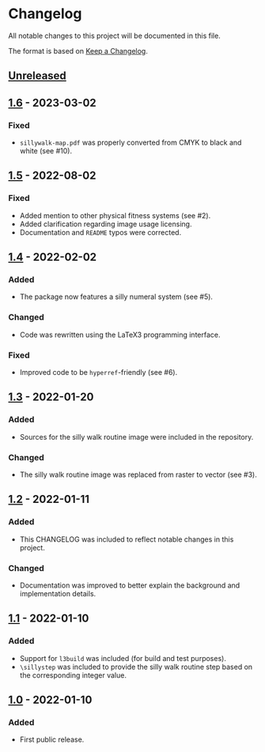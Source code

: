 # Changelog

All notable changes to this project will be documented in this file.

The format is based on [Keep a Changelog](https://keepachangelog.com/en/1.0.0/).

## [Unreleased]

## [1.6] - 2023-03-02

### Fixed

- `sillywalk-map.pdf` was properly converted from CMYK
  to black and white (see #10).

## [1.5] - 2022-08-02

### Fixed

- Added mention to other physical fitness systems (see #2).
- Added clarification regarding image usage licensing.
- Documentation and `README` typos were corrected.

## [1.4] - 2022-02-02

### Added

- The package now features a silly numeral system (see #5).

### Changed

- Code was rewritten using the LaTeX3 programming interface.

### Fixed

- Improved code to be `hyperref`-friendly (see #6).

## [1.3] - 2022-01-20

### Added

- Sources for the silly walk routine image were included in the repository.

### Changed

- The silly walk routine image was replaced from raster to vector (see #3).

## [1.2] - 2022-01-11

### Added

- This CHANGELOG was included to reflect notable changes in this project.

### Changed

- Documentation was improved to better explain the background and
  implementation details.

## [1.1] - 2022-01-10

### Added

- Support for `l3build` was included (for build and test purposes).
- `\sillystep` was included to provide the silly walk routine step
  based on the corresponding integer value.

## [1.0] - 2022-01-10

### Added

- First public release.

[Unreleased]: https://github.com/cereda/sillypage/compare/v1.6...HEAD
[1.6]: https://github.com/cereda/sillypage/compare/v1.5...v1.6
[1.5]: https://github.com/cereda/sillypage/compare/v1.4...v1.5
[1.4]: https://github.com/cereda/sillypage/compare/v1.3...v1.4
[1.3]: https://github.com/cereda/sillypage/compare/v1.2...v1.3
[1.2]: https://github.com/cereda/sillypage/compare/v1.1...v1.2
[1.1]: https://github.com/cereda/sillypage/compare/v1.0...v1.1
[1.0]: https://github.com/cereda/sillypage/releases/tag/v1.0
